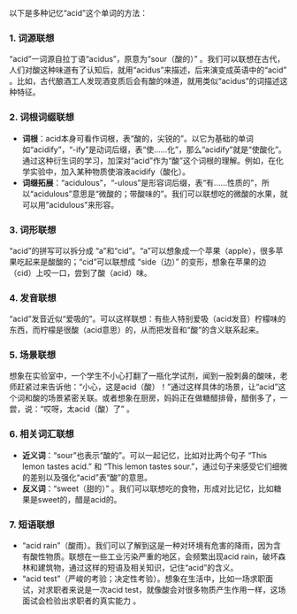 以下是多种记忆“acid”这个单词的方法：

### 1. 词源联想
“acid”一词源自拉丁语“acidus”，原意为“sour（酸的）” 。我们可以联想在古代，人们对酸这种味道有了认知后，就用“acidus”来描述，后来演变成英语中的“acid” 。比如，古代酿酒工人发现酒变质后会有酸的味道，就用类似“acidus”的词描述这种特征。

### 2. 词根词缀联想
- **词根**：acid本身可看作词根，表“酸的，尖锐的”。以它为基础的单词如“acidify”，“-ify”是动词后缀，表“使……化”，那么“acidify”就是“使酸化”。通过这种衍生词的学习，加深对“acid”作为“酸”这个词根的理解。例如，在化学实验中，加入某种物质使溶液acidify（酸化）。
 - **词缀拓展**：“acidulous”，“-ulous”是形容词后缀，表“有……性质的”，所以“acidulous”意思是“微酸的；带酸味的”。我们可以联想吃的微酸的水果，就可以用“acidulous”来形容。

### 3. 词形联想
“acid”的拼写可以拆分成 “a”和“cid”。“a”可以想象成一个苹果（apple），很多苹果吃起来是酸酸的；“cid”可以联想成 “side（边）” 的变形，想象在苹果的边（cid）上咬一口，尝到了酸（acid）味。

### 4. 发音联想
“acid”发音近似“爱吸的”。可以这样联想：有些人特别爱吸（acid发音）柠檬味的东西，而柠檬是很酸（acid意思）的，从而把发音和“酸”的含义联系起来。

### 5. 场景联想
想象在实验室中，一个学生不小心打翻了一瓶化学试剂，闻到一股刺鼻的酸味，老师赶紧过来告诉他：“小心，这是acid（酸）！”通过这样具体的场景，让“acid”这个词和酸的场景紧密关联。或者想象在厨房，妈妈正在做糖醋排骨，醋倒多了，一尝，说：“哎呀，太acid（酸）了” 。

### 6. 相关词汇联想
 - **近义词**：“sour”也表示“酸的”。可以一起记忆，比如对比两个句子 “This lemon tastes acid.” 和 “This lemon tastes sour.”，通过句子来感受它们细微的差别以及强化“acid”表“酸”的意思。
 - **反义词**：“sweet（甜的）” 。我们可以联想吃的食物，形成对比记忆，比如糖果是sweet的，醋是acid的。

### 7. 短语联想
 - “acid rain”（酸雨）。我们可以了解到这是一种对环境有危害的降雨，因为含有酸性物质。联想在一些工业污染严重的地区，会频繁出现acid rain，破坏森林和建筑物，通过这样的短语及相关知识，记住“acid”的含义。
 - “acid test”（严峻的考验；决定性考验）。想象在生活中，比如一场求职面试，对求职者来说是一次acid test，就像酸会对很多物质产生作用一样，这场面试会检验出求职者的真实能力 。 